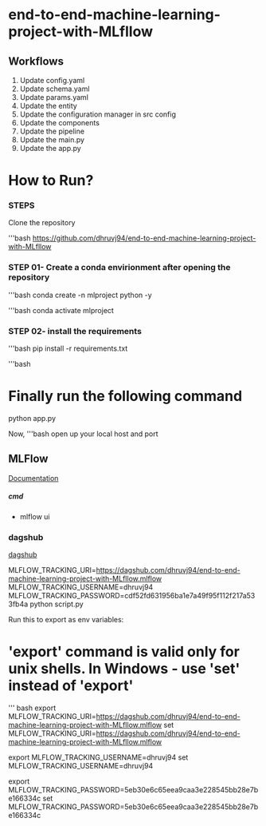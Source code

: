 # end-to-end-machine-learning-project-with-MLfllow

## Workflows

1. Update config.yaml
2. Update schema.yaml
3. Update params.yaml
4. Update the entity
5. Update the configuration manager in src config
6. Update the components
7. Update the pipeline 
8. Update the main.py
9. Update the app.py




# How to Run?

### STEPS

Clone the repository

'''bash
https://github.com/dhruvj94/end-to-end-machine-learning-project-with-MLfllow

### STEP 01- Create a conda envirionment after opening the repository

'''bash
conda create -n mlproject python -y

'''bash
conda activate mlproject


### STEP 02- install the requirements

'''bash
pip install -r requirements.txt

'''bash
# Finally run the following command
python app.py

Now,
'''bash
open up your local host and port



## MLFlow

[Documentation](https://mlflow.org/docs/latest/index.html)


##### cmd
- mlflow ui

### dagshub
[dagshub](https://dagshub.com/)

MLFLOW_TRACKING_URI=https://dagshub.com/dhruvj94/end-to-end-machine-learning-project-with-MLfllow.mlflow
MLFLOW_TRACKING_USERNAME=dhruvj94
MLFLOW_TRACKING_PASSWORD=cdf52fd631956ba1e7a49f95f112f217a533fb4a
python script.py


Run this to export as env variables:

# 'export' command is valid only for unix shells. In Windows - use 'set' instead of 'export'


'''
bash
export MLFLOW_TRACKING_URI=https://dagshub.com/dhruvj94/end-to-end-machine-learning-project-with-MLfllow.mlflow
set MLFLOW_TRACKING_URI=https://dagshub.com/dhruvj94/end-to-end-machine-learning-project-with-MLfllow.mlflow

export MLFLOW_TRACKING_USERNAME=dhruvj94
set MLFLOW_TRACKING_USERNAME=dhruvj94

export MLFLOW_TRACKING_PASSWORD=5eb30e6c65eea9caa3e228545bb28e7be166334c
set MLFLOW_TRACKING_PASSWORD=5eb30e6c65eea9caa3e228545bb28e7be166334c

